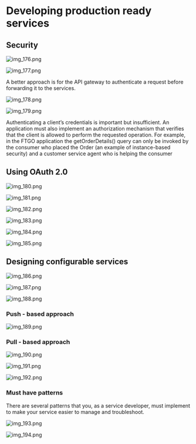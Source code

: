 # Developing production ready services

## Security

![img_176.png](img_176.png)

![img_177.png](img_177.png)

A better approach is for the API gateway to authenticate a request before forwarding it to the services.

![img_178.png](img_178.png)

![img_179.png](img_179.png)

Authenticating a client’s credentials is important but insufficient. An application must also implement an authorization
mechanism that verifies that the client is allowed to perform the requested operation. For example, in the FTGO
application the getOrderDetails() query can only be invoked by the consumer who placed the Order (an example of
instance-based security) and a customer service agent who is helping the consumer

## Using OAuth 2.0

![img_180.png](img_180.png)

![img_181.png](img_181.png)

![img_182.png](img_182.png)

![img_183.png](img_183.png)

![img_184.png](img_184.png)

![img_185.png](img_185.png)

## Designing configurable services

![img_186.png](img_186.png)

![img_187.png](img_187.png)

![img_188.png](img_188.png)

### Push - based approach

![img_189.png](img_189.png)

### Pull - based approach

![img_190.png](img_190.png)

![img_191.png](img_191.png)

![img_192.png](img_192.png)

### Must have patterns

There are several patterns that you, as a service developer, must implement to make your service easier to manage and
troubleshoot.

![img_193.png](img_193.png)

![img_194.png](img_194.png)
